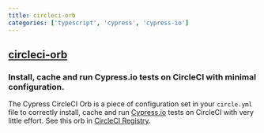 ```yaml
---
title: circleci-orb
categories: ['typescript', 'cypress', 'cypress-io']
---
```

## [circleci-orb](https://github.com/cypress-io/circleci-orb)

### Install, cache and run Cypress.io tests on CircleCI with minimal configuration.


The Cypress CircleCI Orb is a piece of configuration set in your `circle.yml` file to correctly install, cache and run [Cypress.io](https://www.cypress.io) tests on CircleCI with very little effort. See this orb in [CircleCI Registry](https://circleci.com/orbs/registry/orb/cypress-io/cypress).
